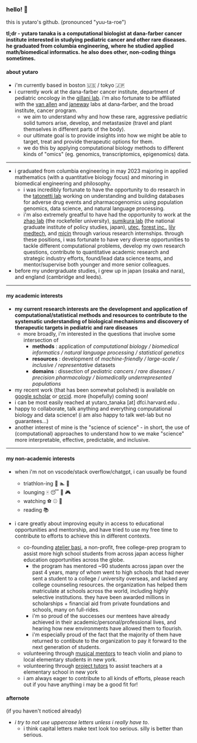 ### hello! 👋

this is yutaro's github. (pronounced "yuu-ta-roe") 

**tl;dr - yutaro tanaka is a computational biologist at dana-farber cancer institute interested in studying pediatric cancer and other rare diseases.**
**he graduated from columbia engineering, where he studied applied math/biomedical informatics. he also does other, non-coding things sometimes.**

#### about yutaro 
- i'm currently based in boston :us: / tokyo :jp:
- i currently work at the dana-farber cancer institute, department of pediatric oncology in the [gillani lab](https://gillanilab.dana-farber.org/). i'm also fortunate to be affiliated with the [van allen](https://vanallenlab.dana-farber.org/) and [janeway](https://janewaylab.dana-farber.org) labs at dana-farber, and the broad institute, cancer program.
  - we aim to understand why and how these rare, aggressive pediatric solid tumors arise, develop, and metastasize (travel and plant themselves in different parts of the body).
  - our ultimate goal is to provide insights into how we might be able to target, treat and provide therapeutic options for them.
  - we do this by applying computational biology methods to different kinds of "omics" (eg. genomics, transcriptomics, epigenomics) data.
---
- i graduated from columbia engineering in may 2023 majoring in applied mathematics (with a quantitative biology focus) and minoring in biomedical engineering and philosophy.
  - i was incredibly fortunate to have the opportunity to do research in the [tatonetti lab](https://tatonettilab.org) working on understanding and building databases for adverse drug events and pharmacogenomics using population genomics, data science, and natural language processing.
  - i'm also extremely greatful to have had the opportunity to work at the [zhao lab](https://zhaolab.rockefeller.edu/) (the rockefeller university), [sumikura lab](https://www.grips.ac.jp/list/en/facultyinfo/sumikura_koichi/) (the national graduate institute of policy studies, japan), [utec](http://www.ut-ec.co.jp/english/), [forest inc.](https://www.forest-inc.jp/), [lily medtech](https://www.lilymedtech.com/en/), and [micin](https://micin.jp/en) through various research internships. through these positions, i was fortunate to have very diverse opportunities to tackle different computational problems, develop my own research questions, contribute to quantitative academic research and strategic industry efforts, found/lead data science teams, and mentor/supervise both younger and more senior colleagues.
- before my undergraduate studies, i grew up in japan (osaka and nara), and england (cambridge and leeds).

---

#### my academic interests
- **my current research interests are the development and application of computational/statistical methods and resources to contribute to the systematic understanding of biological mechanisms and discovery of therapeutic targets in pediatric and rare diseases**
  - more broadly, i'm interested in the questions that involve some intersection of 
    - **methods** : application of *computational biology / biomedical informatics / natural language processing / statistical genetics*
    - **resources** : development of *machine-friendly / large-scale / inclusive / representative* datasets
    - **domains** : dissection of *pediatric cancers / rare diseases / precision pharmacology / biomedically underrepresented populations*
- my recent work (that has been somewhat polished) is available on [google scholar](https://scholar.google.com/citations?user=w7241CQAAAAJ&hl=en) or [orcid](https://orcid.org/0009-0004-1060-7065). more (hopefully) coming soon!
- i can be most easily reached at yutaro_tanaka [at] dfci.harvard.edu .
- happy to collaborate, talk anything and everything computational biology and data science! (i am also happy to talk wet-lab but no guarantees...)
- another interest of mine is the "science of science" - in short, the use of (computational) approaches to understand how to we make "science" more interpretable, effective, predictable, and inclusive. 

---

#### my non-academic interests

- when i'm not on vscode/stack overflow/chatgpt, i can usually be found
  - triathlon-ing :bicyclist: :swimmer: :runner:
  - lounging :mahjong: :sleeping: :musical_note: :video_game:
  - watching :soccer: :baseball: :movie_camera:
  - reading :books:

- i care greatly about improving equity in access to educational opportunities and mentorship, and have tried to use my free time to contribute to efforts to achieve this in different contexts.
  - co-founding [atelier basi](https://atelierbasi.com/), a non-profit, free college-prep program to assist more high school students from across japan access higher education opportunities across the globe.
    -  the program has mentored ~90 students across japan over the past 4 years, many of whom went to high schools that had never sent a student to a college / university overseas, and lacked any college counseling resources. the organization has helped them matriculate at schools across the world, including highly selective institutions. they have been awarded millions in scholarships + financial aid from private foundations and schools, many on full-rides.
    -  i'm so proud of the successes our mentees have already achieved in their academic/personal/professional lives, and hearing how new environments have allowed them to flourish. 
    -  i'm especially proud of the fact that the majority of them have returned to contibute to the organization to pay it forward to the next generation of students.
  - volunteering through [musical mentors](https://www.musical-mentors.org/) to teach violin and piano to local elementary students in new york.
  - volunteering through [project tutors](https://communityimpact.columbia.edu/our-programs/project-tutors) to assist teachers at a elementary school in new york
  - i am always eager to contribute to all kinds of efforts, please reach out if you have anything i may be a good fit for!


#### afternote 
(if you haven't noticed already) 
- *i try to not use uppercase letters unless i really have to*. 
  - i think capital letters make text look too serious. silly is better than serious. 
